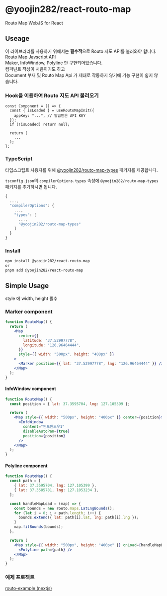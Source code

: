 # @yoojin282/react-routo-map

Routo Map WebJS for React

## Useage

이 라이브러리를 사용하기 위해서는 **필수적**으로 Routo 지도 API를 불러와야 합니다.<br>
[Routo Map Javscript API](https://www.routo.com/developers/web_js/start.html)<br>
Maker, InfoWindow, Polyline 만 구현되어있습니다.<br>
컴퍼넌트 작성이 처음이기도 하고 <br>
Document 부재 및 Routo Map Api 가 제대로 작동하지 않기에 기능 구현이 쉽지 않습니다.

### Hook을 이용하여 Routo 지도 API 불러오기

```tsx
const Component = () => {
  const { isLoaded } = useRoutoMapInit({
    appKey: "...", // 발급받은 API KEY
  });
  if (!isLoaded) return null;

  return (
    ...
  );
};
```

### TypeScript

타입스크립트 사용자를 위해 [@yoojin282/routo-map-types](https://github.com/yoojin282/routo-map-types) 패키지를 제공합니다.

`tsconfig.json`의 `compilerOptions.types` 속성에 `@yoojin282/routo-map-types` 패키지를 추가하시면 됩니다.

```js
{
  ...,
  "compilerOptions": {
    ...,
    "types": [
      ...,
      "@yoojin282/routo-map-types"
    ]
  }
}
```

### Install

```bash
npm install @yoojin282/react-routo-map
or
pnpm add @yoojin282/react-routo-map
```

## Simple Usage

style 에 width, height 필수

### Marker component

```jsx
function RoutoMap() {
  return (
    <Map
      center={{
        latitude: "37.52997778",
        longitude: "126.96464444",
      }}
      style={{ width: "500px", height: "400px" }}
    >
      <Marker position={{ lat: "37.52997778", lng: "126.96464444" }} />
    </Map>
  );
}
```

#### InfoWindow component

```jsx
function RoutoMap() {
  const position = { lat: 37.3595704, lng: 127.105399 };

  return (
    <Map style={{ width: "500px", height: "400px" }} center={position}>
      <InfoWindow
        content="인포윈도우1"
        disableAutoPan={true}
        position={position}
      />
    </Map>
  );
}
```

#### Polyline component

```jsx
function RoutoMap() {
  const path = [
    { lat: 37.3595704, lng: 127.105399 },
    { lat: 37.3585781, lng: 127.1053234 },
  ];

  const handleMapLoad = (map) => {
    const bounds = new routo.maps.LatLngBounds();
    for (let i = 0; i < path.length; i++) {
      bounds.extend({ lat: path[i].lat, lng: path[i].lng });
    }
    map.fitBounds(bounds);
  };

  return (
    <Map style={{ width: "500px", height: "400px" }} onLoad={handleMapLoad}>
      <Polyline path={path} />
    </Map>
  );
}
```

### 예제 프로젝트

[routo-example (nextjs)](https://github.com/yoojin282/routo-example)<br>
